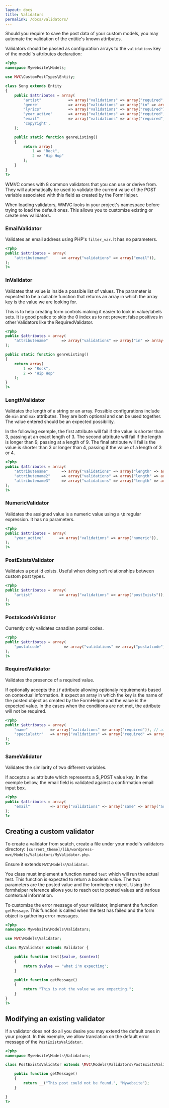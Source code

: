 ```yaml
---
layout: docs
title: Validators
permalink: /docs/validators/
---
```


Should you require to save the post data of your custom models, you may automate the validation of the entitie's known attributes.

Validators should be passed as configuration arrays to the `validations` key of the model's attributes declaration:

~~~ php
<?php
namespace Mywebsite\Models;

use MVC\CustomPostTypes\Entity;

class Song extends Entity
{
    public $attributes = array(
        "artist"            => array("validations" => array("required", "postExists")),
        'genre'             => array("validations" => array("in" => array("Mywebsite\Models\Song::genreListing"))),
        "lyrics"            => array("validations" => array("required")),
        "year_active"       => array("validations" => array("required", "numeric", "length" => array("min" => 2, "max" => 4))),
        "email"             => array("validations" => array("required", "email", "same" => array("as" => "email_confirm"))),
        'copyright',
    );

    public static function genreListing()
    {
        return array(
            1 => "Rock",
            2 => "Hip Hop"
        );
    }
}
?>
~~~

WMVC comes with 8 common validators that you can use or derive from. They will automatically be used to validate the current value of the POST variable associated with this field as created by the FormHelper.

When loading validators, WMVC looks in your project's namespace before trying to load the default ones. This allows you to customize existing or create new validators.

### EmailValidator

Validates an email address using PHP's `filter_var`. It has no parameters.

~~~ php
<?php
public $attributes = array(
    "attributename"      => array("validations" => array("email")),
);
?>
~~~

### InValidator

Validates that value is inside a possible list of values. The parameter is expected to be a callable function that returns an array in which the array key is the value we are looking for.

This is to help creating form controls making it easier to look in value/labels sets. It is good pratice to skip the 0 index as to not prevent false positives in other Validators like the RequiredValidator.

~~~ php
<?php
public $attributes = array(
    "attributename"      => array("validations" => array("in" => array("Mywebsite\Models\Song::genreListing"))),
);

public static function genreListing()
{
    return array(
        1 => "Rock",
        2 => "Hip Hop"
    );
}
?>
~~~

### LengthValidator

Validates the length of a string or an array. Possible configurations include de `min` and `max` attributes. They are both optional and can be used together. The value entered should be an expected possibility.

In the following exemple, the first attribute will fail if the value is shorter than 3, passing at an exact length of 3. The second attribute will fail if the length is longer than 9, passing at a length of 9. The final attribute will fail is the value is shorter than 3 or longer than 4, passing if the value of a length of 3 or 4.

~~~ php
<?php
public $attributes = array(
    "attributename"      => array("validations" => array("length" => array("min" => 3))),
    "attributename2"     => array("validations" => array("length" => array("max" => 9))),
    "attributename3"     => array("validations" => array("length" => array("min" => 3, "max" => 4))),
);
?>
~~~

### NumericValidator

Validates the assigned value is a numeric value using a `\D` regular expression. It has no parameters.

~~~ php
<?php
public $attributes = array(
    "year_active"       => array("validations" => array("numeric")),
);
?>
~~~

### PostExistsValidator

Validates a post id exists. Useful when doing soft relationships between custom post types.

~~~ php
<?php
public $attributes = array(
    "artist"            => array("validations" => array("postExists")),
);
?>
~~~

### PostalcodeValidator

Currently only validates canadian postal codes.

~~~ php
<?php
public $attributes = array(
    "postalcode"          => array("validations" => array("postalcode")),
);
?>
~~~

### RequiredValidator

Validates the presence of a required value.

If optionally accepts the `if` attribute allowing optionaly requirements based on contextual information. It expect an array in which the key is the name of the posted object as created by the FormHelper and the value is the expected value. In the cases when the conditions are not met, the attribute will not be required.

~~~ php
<?php
public $attributes = array(
    "name"          => array("validations" => array("required")), // always required
    "specialattr"   => array("validations" => array("required" => array("if" => array("posted_field_name" => "value")))), // depends on $_POST['data[posted_field_name]']
);
?>
~~~

### SameValidator

Validates the similarity of two different variables.

If accepts a `as` attribute which represents a $_POST value key. In the exemple bellow, the email field is validated against a confirmation email input box.

~~~ php
<?php
public $attributes = array(
    "email"         => array("validations" => array("same" => array("as" => "email_confirm"))), // depends on $_POST['data[posted_field_name]']
);
?>
~~~

## Creating a custom validator

To create a validator from scatch, create a file under your model's validators directory: `[current_theme]/lib/wordpress-mvc/Models/Validators/MyValidator.php`.

Ensure it extends `MVC\Models\Validator`.

You class must implement a function named `test` which will run the actual test. This function is expected to return a boolean value. The two parameters are the posted value and the formhelper object. Using the formhelper reference allows you to reach out to posted values and various contextual information.

To customize the error message of your validator, implement the function `getMessage`. This function is called when the test has failed and the form object is gathering error messages.

~~~ php
<?php
namespace Mywebsite\Models\Validators;

use MVC\Models\Validator;

class MyValidator extends Validator {

    public function test($value, $context)
    {
        return $value == "what i'm expecting";
    }

    public function getMessage()
    {
        return "This is not the value we are expecting.";
    }
}
?>
~~~


## Modifying an existing validator

If a validator does not do all you desire you may extend the default ones in your project. In this exemple, we allow translation on the default error message of the `PostExistsValidator`.

~~~ php
<?php
namespace Mywebsite\Models\Validators;

class PostExistsValidator extends \MVC\Models\Validators\PostExistsValidator {

    public function getMessage()
    {
        return __("This post could not be found.", "Mywebsite");
    }

}
?>
~~~

